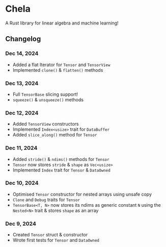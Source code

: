 # Chela

A Rust library for linear algebra and machine learning!

## Changelog

### Dec 14, 2024

- Added a flat Iterator for `Tensor` and `TensorView`
- Implemented `clone()` & `flatten()` methods

### Dec 13, 2024

- Full `TensorBase` slicing support!
- `squeeze()` & `unsqueeze()` methods

### Dec 12, 2024

- Added `TensorView` constructors
- Implemented `Index<usize>` trait for `DataBuffer`
- Added `slice_along()` method for `Tensor`

### Dec 11, 2024

- Added `stride()` & `ndims()` methods for `Tensor`
- `Tensor` now stores `stride` & `shape` as `Vec<usize>`
- Implemented `Index` trait for `Tensor` & `DataOwned`

### Dec 10, 2024

- Optimised `Tensor` constructor for nested arrays using unsafe copy
- `Clone` and `Debug` traits for `Tensor`
- `TensorBase<T, N>` now stores its ndims as generic constant `N` using the `Nested<N>` trait & stores `shape` as an array

### Dec 9, 2024

- Created `Tensor` struct & constructor
- Wrote first tests for `Tensor` and `DataOwned`
